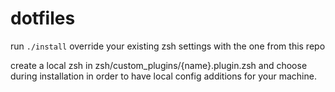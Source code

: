 # dotfiles
run `./install` override your existing zsh settings with the one from this repo

create a local zsh in zsh/custom_plugins/{name}.plugin.zsh and choose during installation in order to have
local config additions for your machine.